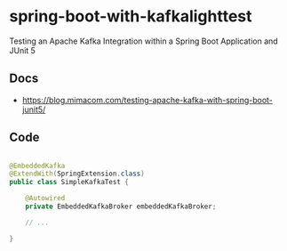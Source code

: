 # spring-boot-with-kafkalighttest

Testing an Apache Kafka Integration within a Spring Boot Application and JUnit 5

## Docs
- https://blog.mimacom.com/testing-apache-kafka-with-spring-boot-junit5/

## Code

```java

@EmbeddedKafka
@ExtendWith(SpringExtension.class)
public class SimpleKafkaTest {

    @Autowired
    private EmbeddedKafkaBroker embeddedKafkaBroker;

    // ...

}

```

